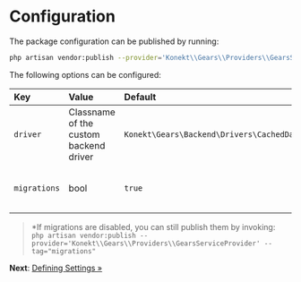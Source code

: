 # Configuration

The package configuration can be published by running:

```bash
php artisan vendor:publish --provider='Konekt\\Gears\\Providers\\GearsServiceProvider' --tag="config"
```

The following options can be configured:

| Key          | Value                                  | Default                                       | Details                                                  |
|:-------------|:---------------------------------------|:----------------------------------------------|:---------------------------------------------------------|
| `driver`     | Classname of the custom backend driver | `Konekt\Gears\Backend\Drivers\CachedDatabase` | See [Custom Backend](custom-backend.md) for more details |
| `migrations` | bool                                   | `true`                                        | If `false`, migrations will not be loaded*               |

> *If migrations are disabled, you can still publish them by invoking:<br> `php artisan
> vendor:publish --provider='Konekt\\Gears\\Providers\\GearsServiceProvider' --tag="migrations"`

**Next**: [Defining Settings &raquo;](defining-settings.md)
